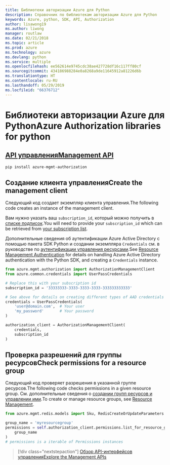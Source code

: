```yaml
---
title: Библиотеки авторизации Azure для Python
description: Справочник по библиотекам авторизации Azure для Python
keywords: Azure, python, SDK, API, Authorization
author: lisawong19
ms.author: liwong
manager: routlaw
ms.date: 02/21/2018
ms.topic: article
ms.prod: azure
ms.technology: azure
ms.devlang: python
ms.service: multiple
ms.openlocfilehash: ee562614e9745cdc38ae427728df16c117ff80cf
ms.sourcegitcommit: 434186988284e0a8268a9de11645912a81226d6b
ms.translationtype: HT
ms.contentlocale: ru-RU
ms.lasthandoff: 05/29/2019
ms.locfileid: "66376712"
---
```

# <a name="azure-authorization-libraries-for-python"></a><span data-ttu-id="a5953-104">Библиотеки авторизации Azure для Python</span><span class="sxs-lookup"><span data-stu-id="a5953-104">Azure Authorization libraries for python</span></span>

## <a name="management-apipythonapioverviewazureauthorizationmanagement"></a>[<span data-ttu-id="a5953-105">API управления</span><span class="sxs-lookup"><span data-stu-id="a5953-105">Management API</span></span>](/python/api/overview/azure/authorization/management)

```bash
pip install azure-mgmt-authorization
```

## <a name="create-the-management-client"></a><span data-ttu-id="a5953-106">Создание клиента управления</span><span class="sxs-lookup"><span data-stu-id="a5953-106">Create the management client</span></span>

<span data-ttu-id="a5953-107">Следующий код создает экземпляр клиента управления.</span><span class="sxs-lookup"><span data-stu-id="a5953-107">The following code creates an instance of the management client.</span></span>

<span data-ttu-id="a5953-108">Вам нужно указать ваш ``subscription_id``, который можно получить в [списке подписок](https://manage.windowsazure.com/#Workspaces/AdminTasks/SubscriptionMapping).</span><span class="sxs-lookup"><span data-stu-id="a5953-108">You will need to provide your ``subscription_id`` which can be retrieved from [your subscription list](https://manage.windowsazure.com/#Workspaces/AdminTasks/SubscriptionMapping).</span></span>

<span data-ttu-id="a5953-109">Дополнительные сведения об аутентификации Azure Active Directory с помощью пакета SDK Python и создании экземпляра ``Credentials`` см. в руководстве по [аутентификации управления ресурсами](/python/azure/python-sdk-azure-authenticate).</span><span class="sxs-lookup"><span data-stu-id="a5953-109">See [Resource Management Authentication](/python/azure/python-sdk-azure-authenticate) for details on handling Azure Active Directory authentication with the Python SDK, and creating a ``Credentials`` instance.</span></span>

```python
from azure.mgmt.authorization import AuthorizationManagementClient
from azure.common.credentials import UserPassCredentials

# Replace this with your subscription id
subscription_id = '33333333-3333-3333-3333-333333333333'

# See above for details on creating different types of AAD credentials
credentials = UserPassCredentials(
    'user@domain.com',  # Your user
    'my_password'       # Your password
)

authorization_client = AuthorizationManagementClient(
    credentials,
    subscription_id
)
```

## <a name="check-permissions-for-a-resource-group"></a><span data-ttu-id="a5953-110">Проверка разрешений для группы ресурсов</span><span class="sxs-lookup"><span data-stu-id="a5953-110">Check permissions for a resource group</span></span>

<span data-ttu-id="a5953-111">Следующий код проверяет разрешения в указанной группе ресурсов.</span><span class="sxs-lookup"><span data-stu-id="a5953-111">The following code checks permissions in a given resource group.</span></span> <span data-ttu-id="a5953-112">См. дополнительные сведения о [создании групп ресурсов и управлении ими](/python/api/overview/azure/azure.mgmt.resource).</span><span class="sxs-lookup"><span data-stu-id="a5953-112">To create or manage resource groups, see [Resource Management](/python/api/overview/azure/azure.mgmt.resource).</span></span>

```python
from azure.mgmt.redis.models import Sku, RedisCreateOrUpdateParameters

group_name = 'myresourcegroup'
permissions = self.authorization_client.permissions.list_for_resource_group(
    group_name
)
# permissions is a iterable of Permissions instances
```

> [!div class="nextstepaction"]
> [<span data-ttu-id="a5953-113">Обзор API-интерфейсов управления</span><span class="sxs-lookup"><span data-stu-id="a5953-113">Explore the Management APIs</span></span>](/python/api/overview/azure/authorization/management)
